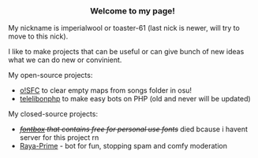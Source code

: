 <h3 align="center">Welcome to my page!</h1>
My nickname is imperialwool or toaster-61 (last nick is newer, will try to move to this nick).

I like to make projects that can be useful or can give bunch of new ideas what we can do new or convinient.

My open-source projects:

- [o!SFC](https://github.com/imperialwool/osu-songs-folder-cleaner) to clear empty maps from songs folder in osu!
- [telelibonphp](https://github.com/imperialwool/telelibonphp) to make easy bots on PHP (old and never will be updated)

My closed-source projects:

- ~~*[fontbox](https://fontbox.t61.link/) that contains free for personal use fonts*~~ died bcause i havent server for this project rn
- [Raya-Prime](https://rayaprime.t61.link/) - bot for fun, stopping spam and comfy moderation
